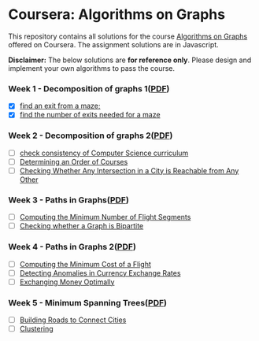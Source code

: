 # Coursera: Algorithms on Graphs

This repository contains all solutions for the course [Algorithms on Graphs](https://www.coursera.org/learn/algorithms-on-graphs) offered on Coursera. The assignment solutions are in Javascript.

**Disclaimer:** The below solutions are **for reference only**. Please design and implement your own algorithms to pass the course.

### Week 1 - Decomposition of graphs 1([PDF](Assignments/1.pdf))

- [x] [find an exit from a maze;](Solutions/1_1.js)
- [x] [find the number of exits needed for a maze](Solutions/1_2.js)

### Week 2 - Decomposition of graphs 2([PDF](Assignments/2.pdf))

- [ ] [check consistency of Computer Science curriculum](Solutions/2_1.js)
- [ ] [Determining an Order of Courses](Solutions/2_2.js)
- [ ] [Checking Whether Any Intersection in a City is Reachable from Any Other](Solutions/2_3.js)

### Week 3 - Paths in Graphs([PDF](Assignments/3.pdf))

- [ ] [Computing the Minimum Number of Flight Segments](Solutions/3_1.js)
- [ ] [Checking whether a Graph is Bipartite](Solutions/3_2.js)

### Week 4 - Paths in Graphs 2([PDF](Assignments/4.pdf))

- [ ] [Computing the Minimum Cost of a Flight](Solutions/4_1.js)
- [ ] [Detecting Anomalies in Currency Exchange Rates](Solutions/4_2.js)
- [ ] [Exchanging Money Optimally](Solutions/4_3.js)

### Week 5 - Minimum Spanning Trees([PDF](Assignments/4.pdf))

- [ ] [Building Roads to Connect Cities](Solutions/5_1.js)
- [ ] [Clustering](Solutions/5_2.js)
